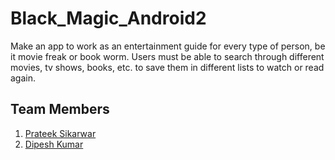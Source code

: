 # Black_Magic_Android2
Make an app to work as an entertainment guide for every type of person, be it movie freak or book worm. Users must be able to search through different movies, tv shows, books, etc. to save them in different lists to watch or read again.

## Team Members
1. [Prateek Sikarwar](https://github.com/prateekboss4u)
2. [Dipesh Kumar](https://github.com/dipeshcodes)

